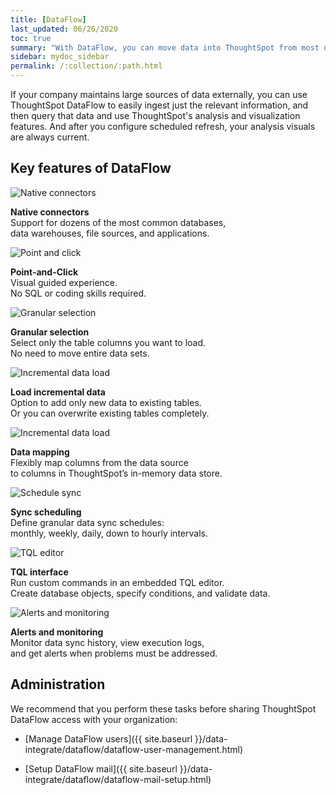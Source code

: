```yaml
---
title: [DataFlow]
last_updated: 06/26/2020
toc: true
summary: "With DataFlow, you can move data into ThoughtSpot from most databases."
sidebar: mydoc_sidebar
permalink: /:collection/:path.html
---
```

If your company maintains large sources of data externally, you can use ThoughtSpot DataFlow to easily ingest just the relevant information, and then query that data and use ThoughtSpot's analysis and visualization features. And after you configure scheduled refresh, your analysis visuals are always current.

## Key features of DataFlow
<div class="grid-container-key-feature">
  <div class="grid-child">
    <img src="{{ "/images/dataflow-native-connectors.png" | prepend: site.baseurl  }}" alt="Native connectors"></div>
  <div class="grid-child">
    <p class="text-opener">
      <strong>Native connectors</strong><br/>Support for dozens of the most common databases,<br/>data warehouses, file sources, and applications.</p>
    </div>
</div>
<div class="grid-container-key-feature">
  <div class="grid-child">
    <img src="{{ "/images/dataflow-point-click.png" | prepend: site.baseurl  }}" alt="Point and click"></div>
  <div class="grid-child">
    <p class="text-opener">
      <strong>Point-and-Click</strong><br/>Visual guided experience.<br/>No SQL or coding skills required.</p>
    </div>
</div>
<div class="grid-container-key-feature">
  <div class="grid-child">
    <img src="{{ "/images/dataflow-granular-selection.png" | prepend: site.baseurl  }}" alt="Granular selection"></div>
  <div class="grid-child">
    <p class="text-opener">
      <strong>Granular selection</strong><br/>Select only the table columns you want to load.<br/>No need to move entire data sets.</p>
    </div>
</div>
<div class="grid-container-key-feature">
  <div class="grid-child">
    <img src="{{ "/images/dataflow-load-incremental-data.png" | prepend: site.baseurl  }}" alt="Incremental data load"></div>
  <div class="grid-child">
    <p class="text-opener">
      <strong>Load incremental data</strong><br/>Option to add only new data to existing tables.<br/>Or you can overwrite existing tables completely.</p>
    </div>
</div>
<div class="grid-container-key-feature">
  <div class="grid-child">
    <img src="{{ "/images/dataflow-map-data.png" | prepend: site.baseurl  }}" alt="Incremental data load"></div>
  <div class="grid-child">
    <p class="text-opener">
      <strong>Data mapping</strong><br/>Flexibly map columns from the data source<br/>to columns in ThoughtSpot’s in-memory data store.</p>
    </div>
</div>
<div class="grid-container-key-feature">
  <div class="grid-child">
    <img src="{{ "/images/dataflow-schedule-sync.png" | prepend: site.baseurl  }}" alt="Schedule sync"></div>
  <div class="grid-child">
    <p class="text-opener">
      <strong>Sync scheduling</strong><br/>Define granular data sync schedules:<br/>monthly, weekly, daily, down to hourly intervals.</p>
    </div>
</div>
<div class="grid-container-key-feature">
  <div class="grid-child">
    <img src="{{ "/images/dataflow-tql-interface.png" | prepend: site.baseurl  }}" alt="TQL editor"></div>
  <div class="grid-child">
    <p class="text-opener">
      <strong>TQL interface</strong><br/>Run custom commands in an embedded TQL editor.<br/>Create database objects, specify conditions, and validate data.</p>
    </div>
</div>
<div class="grid-container-key-feature">
  <div class="grid-child">
    <img src="{{ "/images/dataflow-alert-monitor.png" | prepend: site.baseurl  }}" alt="Alerts and monitoring"></div>
  <div class="grid-child">
    <p class="text-opener">
      <strong>Alerts and monitoring</strong><br/>Monitor data sync history, view execution logs,<br/>and get alerts when problems must be addressed.</p>
    </div>
</div>

## Administration

We recommend that you perform these tasks before sharing ThoughtSpot DataFlow access with your organization:

- [Manage DataFlow users]({{ site.baseurl }}/data-integrate/dataflow/dataflow-user-management.html)

- [Setup DataFlow mail]({{ site.baseurl }}/data-integrate/dataflow/dataflow-mail-setup.html)

<!--## Supported databases

DataFlow supports the movement of data from the following external databases:
-->
